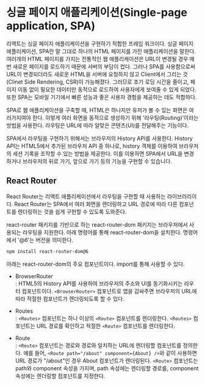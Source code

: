 # 싱글 페이지 애플리케이션(Single-page application, SPA)

리액트는 싱글 페이지 애플리케이션을 구현하기 적합한 프레임 워크이다. 싱글 페이지 애플리케이션, SPA란 말 그대로 하나의 HTML 페이지를 가진 애플리케이션을 말한다. 여러개의 HTML 페이지를 가지는 전통적인 웹 애플리케이션은 URL이 변경될 경우 매번 새로운 페이지를 로드하기 때문에 서버의 부담이 컸다. 그러나 SPA를 사용함으로써 URL이 변경되더라도 새로운 HTML을 서버에 요청하지 않고 Client에서 그리는 것(Clinet Side Rendering, CSR)이 가능해졌다. 그러므로 초기 로딩 시간을 줄이고, 페이지 이동 없이 필요한 데이터만 동적으로 로드하여 사용자에게 보여줄 수 있게 되었다. 또한 SPA는 모바일 기기에서 빠른 성능과 좋은 사용자 경험을 제공하는 데도 적합하다.

SPA로 웹 애플리케이션을 구축할 때, HTML은 하나지만 유저가 볼 수 있는 화면은 여러가지여야 한다. 이렇게 여러 화면을 동적으로 생성하기 위해 '라우팅(Routing)'이라는 방법을 사용한다. 라우팅은 URL에 따라 알맞은 콘텐츠(UI)를 전달해주는 기능이다.

SPA에서 라우팅을 구현하기 위해서는 브라우저의 History API를 사용한다. History API는 HTML5에서 추가된 브라우저 API 중 하나로, history 객체를 이용하여 브라우저의 세션 기록을 조작할 수 있는 방법을 제공한다. 이를 이용하면 SPA에서 URL을 변경하거나 브라우저의 뒤로 가기, 앞으로 가기 등의 기능을 구현할 수 있습니다.

## React Router

React Router는 리액트 애플리케이션에서 라우팅을 구현할 때 사용하는 라이브러리이다. React Router는 SPA에서 여러 화면을 렌더링하고 URL 경로에 따라 다른 컴포넌트를 렌더링하는 것을 쉽게 구현할 수 있도록 도와준다.

react-router 패키지를 기반으로 하는 react-router-dom 패키지는 브라우저에서 사용되는 라우팅을 지원한다. 아래 명령어를 통해 react-router-dom을 설치한다. 명령어에서 '@6'는 버전을 의미한다.

```bash
npm install react-router-dom@6
```

아래는 react-router-dom의 주요 컴포넌트이다. import를 통해 사용할 수 있다.

- BrowserRouter  
  : HTML5의 History API를 사용하여 브라우저의 주소와 UI를 동기화시키는 라우터 컴포넌트이다. `<BrowserRouter>` 컴포넌트로 앱을 감싸주면 브라우저의 URL에 따라 적절한 컴포넌트가 렌더링되도록 할 수 있다.

- Routes  
  : `<Routes>` 컴포넌트는 하나 이상의 `<Route>` 컴포넌트를 렌더링한다. `<Routes>` 컴포넌트는 URL 경로를 확인하고 적절한 `<Route>` 컴포넌트를 렌더링한다.

- Route  
  : `<Route>` 컴포넌트는 경로와 경로와 일치하는 URL에 렌더링할 컴포넌트를 정의한다. 예를 들어, `<Route path="/about" component={About} />`와 같이 사용하면 URL 경로가 "/about"인 경우 About 컴포넌트가 렌더링된다. `<Route>` 컴포넌트는 path와 component 속성을 가지며, path 속성에는 렌더링할 경로를, component 속성에는 렌더링할 컴포넌트를 지정한다.
